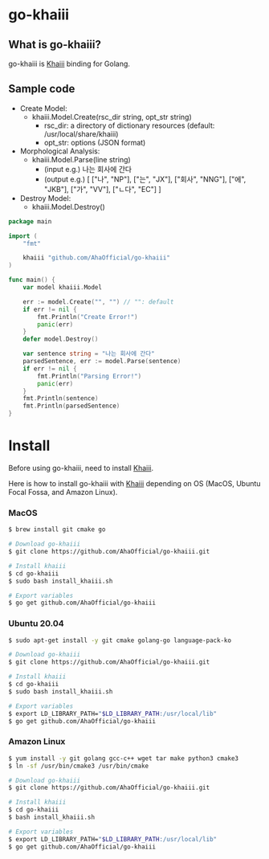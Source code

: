 # go-khaiii

## What is go-khaiii?

go-khaiii is [Khaiii](https://github.com/kakao/khaiii) binding for Golang.

## Sample code

- Create Model:
    - khaiii.Model.Create(rsc_dir string, opt_str string)
        - rsc_dir: a directory of dictionary resources (default: /usr/local/share/khaiii)
        - opt_str: options (JSON format)
- Morphological Analysis:
    - khaiii.Model.Parse(line string)
        - (input e.g.) 나는 회사에 간다
        - (output e.g.)
        [ ["나", "NP"], ["는", "JX"],
           ["회사", "NNG"], ["에", "JKB"], 
           ["가", "VV"], ["ㄴ다", "EC"] ]
- Destroy Model:
    - khaiii.Model.Destroy()

```go
package main

import (
	"fmt"

	khaiii "github.com/AhaOfficial/go-khaiii"
)

func main() {
	var model khaiii.Model

	err := model.Create("", "") // "": default
	if err != nil {
		fmt.Println("Create Error!")
		panic(err)
	}
	defer model.Destroy()

	var sentence string = "나는 회사에 간다"
	parsedSentence, err := model.Parse(sentence)
	if err != nil {
		fmt.Println("Parsing Error!")
		panic(err)
	}
	fmt.Println(sentence)
	fmt.Println(parsedSentence)
}
```

# Install

Before using go-khaiii, need to install [Khaiii](https://github.com/kakao/khaiii).

Here is how to install go-khaiii with [Khaiii](https://github.com/kakao/khaiii) depending on OS (MacOS, Ubuntu Focal Fossa, and Amazon Linux).

### MacOS

```bash
$ brew install git cmake go

# Download go-khaiii
$ git clone https://github.com/AhaOfficial/go-khaiii.git

# Install khaiii
$ cd go-khaiii
$ sudo bash install_khaiii.sh

# Export variables
$ go get github.com/AhaOfficial/go-khaiii
```

### Ubuntu 20.04

```bash
$ sudo apt-get install -y git cmake golang-go language-pack-ko

# Download go-khaiii
$ git clone https://github.com/AhaOfficial/go-khaiii.git

# Install khaiii
$ cd go-khaiii
$ sudo bash install_khaiii.sh

# Export variables
$ export LD_LIBRARY_PATH="$LD_LIBRARY_PATH:/usr/local/lib"
$ go get github.com/AhaOfficial/go-khaiii
```

### Amazon Linux

```bash
$ yum install -y git golang gcc-c++ wget tar make python3 cmake3
$ ln -sf /usr/bin/cmake3 /usr/bin/cmake

# Download go-khaiii
$ git clone https://github.com/AhaOfficial/go-khaiii.git

# Install khaiii
$ cd go-khaiii
$ bash install_khaiii.sh

# Export variables
$ export LD_LIBRARY_PATH="$LD_LIBRARY_PATH:/usr/local/lib"
$ go get github.com/AhaOfficial/go-khaiii
```
